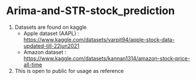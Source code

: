 # Arima-and-STR-stock_prediction
1) Datasets are found on kaggle
   - Apple dataset (AAPL) : https://www.kaggle.com/datasets/varpit94/apple-stock-data-updated-till-22jun2021
   - Amazon dataset : https://www.kaggle.com/datasets/kannan1314/amazon-stock-price-all-time
3) This is open to public for usage as reference

